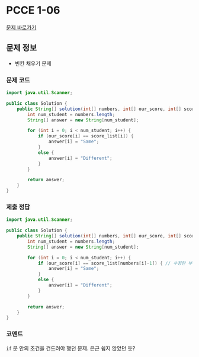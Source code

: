 # PCCE 1-06
[문제 바로가기](https://school.programmers.co.kr/learn/courses/30/lessons/250128)

## 문제 정보
* 빈칸 채우기 문제

### 문제 코드
```java
import java.util.Scanner;

public class Solution {
    public String[] solution(int[] numbers, int[] our_score, int[] score_list) {
        int num_student = numbers.length;
        String[] answer = new String[num_student];

        for (int i = 0; i < num_student; i++) {
            if (our_score[i] == score_list[i]) {
                answer[i] = "Same";
            }
            else {
                answer[i] = "Different";
            }
        }

        return answer;
    }
}
```

### 제출 정답
```java
import java.util.Scanner;

public class Solution {
    public String[] solution(int[] numbers, int[] our_score, int[] score_list) {
        int num_student = numbers.length;
        String[] answer = new String[num_student];

        for (int i = 0; i < num_student; i++) {
            if (our_score[i] == score_list[numbers[i]-1]) { // 수정한 부분
                answer[i] = "Same";
            }
            else {
                answer[i] = "Different";
            }
        }

        return answer;
    }
}
```

### 코멘트
`if` 문 안의 조건을 건드려야 했던 문제. 은근 쉽지 않았던 듯?